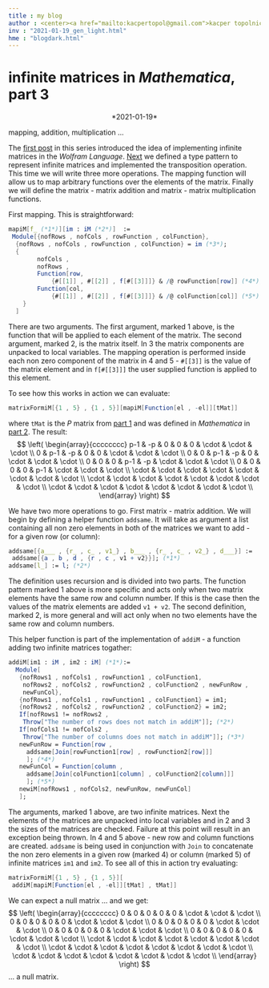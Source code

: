 ```yaml
---
title : my blog
author : <center><a href="mailto:kacpertopol@gmail.com">kacper topolnicki</a></br><a href="mailto:kacpertopol@gmail.com">kacpertopol@gmail.com</a><center>
inv : "2021-01-19_gen_light.html"
hme : "blogdark.html"
---
```



# infinite matrices in *Mathematica*, part 3
<center>
*2021-01-19*
</center>

mapping, addition, multiplication ...



The <a id = "NCE" href = https://kacpertopol.github.io/myblog/2021-01-16_gen_light.html> first post</a>
in this series introduced the idea of implementing infinite matrices in the *Wolfram Language*. 
<a id = "NCE" href = https://kacpertopol.github.io/myblog/2021-01-17_gen_light.html>Next</a>
we defined a type pattern to represent infinite matrices and implemented the transposition
operation. This time we will write three more operations. The mapping function will 
allow us to map arbitrary functions over the elements of the matrix. Finally we will
define the matrix - matrix
addition and matrix - matrix multiplication functions.

First mapping. This is straightforward:
```Mathematica
mapiM[f_ (*1*)][im : iM (*2*)]  := 
 Module[{nofRows , nofCols , rowFunction , colFunction},
  {nofRows , nofCols , rowFunction , colFunction} = im (*3*);
  {
		nofCols , 
		nofRows , 
  		Function[row, 
			{#[[1]] , #[[2]] , f[#[[3]]]} & /@ rowFunction[row]] (*4*),
  		Function[col, 
			{#[[1]] , #[[2]] , f[#[[3]]]} & /@ colFunction[col]] (*5*) 
  	}
  ]
```
There are two arguments. The first argument, marked 1 above, is the function that
will be applied to each element of the matrix. The second argument, marked 2,
is the matrix itself. In 3 the matrix components are unpacked to local variables.
The mapping operation is performed inside each non zero component of the matrix 
in 4 and 5 - `#[[3]]` is the value of the matrix element and in `f[#[[3]]]` 
the user supplied function is applied to this element.

To see how this works in action we can evaluate:
```Mathematica
matrixFormiM[{1 , 5} , {1 , 5}][mapiM[Function[el , -el]][tMat]]
```
where `tMat` is the $P$ matrix from 
<a id = "NCE" href = https://kacpertopol.github.io/myblog/2021-01-16_gen_light.html>part 1</a>
and was defined in *Mathematica* in 
<a id = "NCE" href = https://kacpertopol.github.io/myblog/2021-01-17_gen_light.html>part 2</a>.
The result:
$$
\left(
\begin{array}{cccccccc}
 p-1 & -p & 0 & 0 & 0 & \cdot  & \cdot  & \cdot  \\
 0 & p-1 & -p & 0 & 0 & \cdot  & \cdot  & \cdot  \\
 0 & 0 & p-1 & -p & 0 & \cdot  & \cdot  & \cdot  \\
 0 & 0 & 0 & p-1 & -p & \cdot  & \cdot  & \cdot  \\
 0 & 0 & 0 & 0 & p-1 & \cdot  & \cdot  & \cdot  \\
 \cdot  & \cdot  & \cdot  & \cdot  & \cdot  & \cdot  & \cdot  & \cdot  \\
 \cdot  & \cdot  & \cdot  & \cdot  & \cdot  & \cdot  & \cdot  & \cdot  \\
 \cdot  & \cdot  & \cdot  & \cdot  & \cdot  & \cdot  & \cdot  & \cdot  \\
\end{array}
\right)
$$
 
We have two more operations to go. First matrix - matrix addition. We will begin
by defining a helper function `addsame`. It will take as argument
a list containing
all non zero elements in both of the matrices we want to add - for a given row (or column): 
```Mathematica
addsame[{a___ , {r_ , c_ , v1_} , b___ , {r_ , c_ , v2_} , d___}] := 
 addsame[{a , b , d , {r , c , v1 + v2}}]; (*1*)
addsame[l_] := l; (*2*)
```
The definition uses recursion and is divided into two parts.
The function pattern marked 1 above is more specific and acts only when two matrix
elements have the same row and column number. If this is the case then the 
values of the matrix elements are added `v1 + v2`. The second definition,
marked 2, is more
general and will act only when no two elements have the same row and column numbers.

This helper function is part of the implementation of `addiM` - a function adding two
infinite matrices togather:
```Mathematica
addiM[im1 : iM , im2 : iM] (*1*):=
  Module[
   {nofRows1 , nofCols1 , rowFunction1 , colFunction1,
    nofRows2 , nofCols2 , rowFunction2 , colFunction2 , newFunRow , 
    newFunCol},
   {nofRows1 , nofCols1 , rowFunction1 , colFunction1} = im1;
   {nofRows2 , nofCols2 , rowFunction2 , colFunction2} = im2;
   If[nofRows1 != nofRows2 , 
    Throw["The number of rows does not match in addiM"]]; (*2*)
   If[nofCols1 != nofCols2 , 
    Throw["The number of columns does not match in addiM"]]; (*3*)
   newFunRow = Function[row , 
     addsame[Join[rowFunction1[row] , rowFunction2[row]]]
     ]; (*4*)
   newFunCol = Function[column , 
     addsame[Join[colFunction1[column] , colFunction2[column]]]
     ]; (*5*)
   newiM[nofRows1 , nofCols2, newFunRow, newFunCol]
   ];
```
The arguments, marked 1 above, are two infinite matrices.
Next the elements of the matrices are unpacked into local variables
and in 2 and 3 the sizes of the matrices are checked. Failure at this point
will result in an exception being thrown.
In 4 and 5 above - new row and column functions are created. `addsame` is being
used in conjunction with `Join` 
to concatenate the non zero elements in a given row (marked 4) or column (marked 5) of
infinite matrices 
`im1` and `im2`. To see all of this in action try evaluating:
```Mathematica
matrixFormiM[{1 , 5} , {1 , 5}][
 addiM[mapiM[Function[el , -el]][tMat] , tMat]]
```
We can expect a null matrix ... and we get:
$$
\left(
\begin{array}{cccccccc}
 0 & 0 & 0 & 0 & 0 & \cdot  & \cdot  & \cdot  \\
 0 & 0 & 0 & 0 & 0 & \cdot  & \cdot  & \cdot  \\
 0 & 0 & 0 & 0 & 0 & \cdot  & \cdot  & \cdot  \\
 0 & 0 & 0 & 0 & 0 & \cdot  & \cdot  & \cdot  \\
 0 & 0 & 0 & 0 & 0 & \cdot  & \cdot  & \cdot  \\
 \cdot  & \cdot  & \cdot  & \cdot  & \cdot  & \cdot  & \cdot  & \cdot  \\
 \cdot  & \cdot  & \cdot  & \cdot  & \cdot  & \cdot  & \cdot  & \cdot  \\
 \cdot  & \cdot  & \cdot  & \cdot  & \cdot  & \cdot  & \cdot  & \cdot  \\
\end{array}
\right)
$$
... a null matrix.


